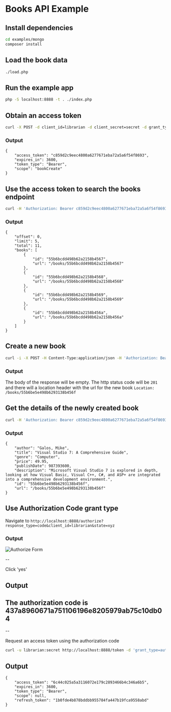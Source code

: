 # Books API Example

## Install dependencies
```sh
cd examples/mongo
composer install
```

## Load the book data
```sh
./load.php
```

## Run the example app
```sh
php -S localhost:8888 -t . ./index.php
```

## Obtain an access token
```sh
curl -X POST -d client_id=librarian -d client_secret=secret -d grant_type=client_credentials http://localhost:8888/token
```
### Output
```
{
    "access_token": "c859d2c9eec4800a6277671eba72a5a6f54f8693",
    "expires_in": 3600,
    "token_type": "Bearer",
    "scope": "bookCreate"
}
```

## Use the access token to search the books endpoint
```sh
curl -H 'Authorization: Bearer c859d2c9eec4800a6277671eba72a5a6f54f8693' http://localhost:8888/books
```

### Output
```
{
    "offset": 0,
    "limit": 5,
    "total": 11,
    "books": [
        {
            "id": "55b6bcdd498b62a2158b4567",
            "url": "/books/55b6bcdd498b62a2158b4567"
        },
        {
            "id": "55b6bcdd498b62a2158b4568",
            "url": "/books/55b6bcdd498b62a2158b4568"
        },
        {
            "id": "55b6bcdd498b62a2158b4569",
            "url": "/books/55b6bcdd498b62a2158b4569"
        },
        {
            "id": "55b6bcdd498b62a2158b456a",
            "url": "/books/55b6bcdd498b62a2158b456a"
        }
    ]
}
```

## Create a new book
```sh
curl -i -X POST -H Content-Type:application/json -H 'Authorization: Bearer c859d2c9eec4800a6277671eba72a5a6f54f8693' -d @create.json http://localhost:8888/books
```

### Output

The body of the response will be empty.  The http status code will be `201` and there will a location header with the url for the new book `Location: /books/55b6be5e498b6293138b456f`

## Get the details of the newly created book

```sh
curl -H 'Authorization: Bearer c859d2c9eec4800a6277671eba72a5a6f54f8693' http://localhost:8888/books/55b6be5e498b6293138b456f
```

### Output
```
{
    "author": "Galos, Mike",
    "title": "Visual Studio 7: A Comprehensive Guide",
    "genre": "Computer",
    "price": 49.95,
    "publishDate": 987393600,
    "description": "Microsoft Visual Studio 7 is explored in depth, looking at how Visual Basic, Visual C++, C#, and ASP+ are integrated into a comprehensive development environment.",
    "id": "55b6be5e498b6293138b456f",
    "url": "/books/55b6be5e498b6293138b456f"
}
```

## Use Authorization Code grant type

Navigate to `http://localhost:8888/authorize?response_type=code&client_id=librarian&state=xyz`

### Output

![Authorize Form](https://raw.githubusercontent.com/chadicus/slim-oauth2/master/examples/mongo/form.png)

--

Click 'yes'

## Output

<h2>The authorization code is 437a8960671a751106196e8205979ab75c10db04</h2>

--

Request an access token using the authorization code

```sh
curl -u librarian:secret http://localhost:8888/token -d 'grant_type=authorization_code&code=437a8960671a751106196e8205979ab75c10db04'
```

## Output
```
{
    "access_token": "6c44c025a5a3116072e179c2893466b4c346a6b5",
    "expires_in": 3600,
    "token_type": "Bearer",
    "scope": null,
    "refresh_token": "1b0fde4b878bddbb955784fa447b19fca9558abd"
}
```

